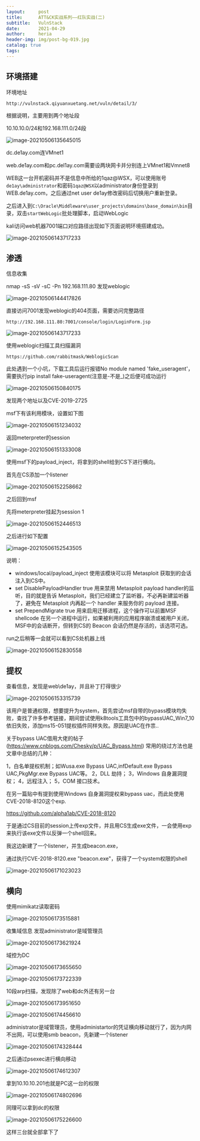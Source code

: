 ```yaml
---
layout:     post
title:      ATT&CK实战系列——红队实战(二)
subtitle:   VulnStack
date:       2021-04-29
author:     heria
header-img: img/post-bg-019.jpg
catalog: true
tags:
---
```


## 环境搭建

环境地址

```
http://vulnstack.qiyuanxuetang.net/vuln/detail/3/
```

根据说明，主要用到两个地址段

10.10.10.0/24和192.168.111.0/24段

![image-20210506135645015](https://raw.githubusercontent.com/heriachen/cloudimg/main/img3/image-20210506135645015.png)

dc.de1ay.com连VMnet1

web.de1ay.com和pc.del1ay.com需要设两块网卡并分别连上VMnet1和Vmnet8 



WEB这一台开机密码并不是信息中所给的1qaz@WSX，可以使用账号`de1ay\administrator`和密码`1qaz@WSX`以administrator身份登录到WEB.de1ay.com，之后通过net user de1ay修改密码后切换用户重新登录。

之后进入到`C:\Oracle\Middleware\user_projects\domains\base_domain\bin`目录，双击`startWebLogic`批处理脚本，启动WebLogic

kali访问web机器7001端口对应路径出现如下页面说明环境搭建成功。

![image-20210506143717233](https://raw.githubusercontent.com/heriachen/cloudimg/main/img3/image-20210506143717233.png)



## 渗透

信息收集

nmap -sS -sV -sC -Pn 192.168.111.80 发现weblogic

![image-20210506144417826](https://raw.githubusercontent.com/heriachen/cloudimg/main/img3/image-20210506144417826.png)

直接访问7001发现weblogic的404页面，需要访问完整路径

```
http://192.168.111.80:7001/console/login/LoginForm.jsp
```

![image-20210506143717233](https://raw.githubusercontent.com/heriachen/cloudimg/main/img3/image-20210506143717233.png)

使用weblogic扫描工具扫描漏洞

```
https://github.com/rabbitmask/WeblogicScan
```

此处遇到一个小坑，下载工具后运行报错No module named 'fake_useragent'，需要执行pip install fake-useragent(注意是-不是_)之后便可成功运行

![image-20210506150840175](https://raw.githubusercontent.com/heriachen/cloudimg/main/img3/image-20210506150840175.png)

发现两个地址以及CVE-2019-2725

msf下有该利用模块，设置如下图

![image-20210506151234032](https://raw.githubusercontent.com/heriachen/cloudimg/main/img3/image-20210506151234032.png)

返回meterpreter的session

![image-20210506151333008](https://raw.githubusercontent.com/heriachen/cloudimg/main/img3/image-20210506151333008.png)

使用msf下的payload_inject，将拿到的shell给到CS下进行横向。

首先在CS添加一个listener 

![image-20210506152258662](https://raw.githubusercontent.com/heriachen/cloudimg/main/img3/image-20210506152258662.png)

之后回到msf

先将meterpreter挂起为session 1

![image-20210506152446513](https://raw.githubusercontent.com/heriachen/cloudimg/main/img3/image-20210506152446513.png)

之后进行如下配置

![image-20210506152543505](https://raw.githubusercontent.com/heriachen/cloudimg/main/img3/image-20210506152543505.png)

说明：

- windows/local/payload_inject 使用该模块可以将 Metasploit 获取到的会话注入到CS中。
- set DisablePayloadHandler true 用来禁用 Metasploit payload handler的监听，目的就是告诉 Metasploit，我们已经建立了监听器，不必再新建监听器了，避免在 Metasploit 内再起一个 handler 来服务你的 payload 连接。
- set PrependMigrate true 用来启用迁移进程，这个操作可以前置MSF shellcode 在另一个进程中运行，如果被利用的应用程序崩溃或被用户关闭，MSF中的会话断开，但转到CS的 Beacon 会话仍然是存活的，该选项可选。

run之后稍等一会就可以看到CS处机器上线

![image-20210506152830558](https://raw.githubusercontent.com/heriachen/cloudimg/main/img3/image-20210506152830558.png)

## 提权

查看信息，发现是web\de1ay，并且补丁打得很少

![image-20210506153315739](https://raw.githubusercontent.com/heriachen/cloudimg/main/img3/image-20210506153315739.png)

该用户是普通权限，想要提升为system，首先尝试msf自带的bypass模块均失败，查找了许多参考链接，期间尝试使用k8tools工具包中的bypassUAC_Win7_10依旧失败，添加ms15-051提权插件同样失败。原因是UAC在作祟..

关于bypass UAC借用大佬的帖子(https://www.cnblogs.com/Chesky/p/UAC_Bypass.html)
常用的绕过方法也是文章中总结的几种：

1，白名单提权机制；如Wusa.exe Bypass UAC,infDefault.exe Bypass UAC,PkgMgr.exe Bypass UAC等。
2，DLL 劫持；
3，Windows 自身漏洞提权；
4，远程注入；
5，COM 接口技术。

在另一篇贴中有提到使用Windows 自身漏洞提权来bypass uac，而此处使用CVE-2018-8120这个exp.

https://github.com/alpha1ab/CVE-2018-8120

于是通过CS目前的session上传exp文件，并且用CS生成exe文件，一会使用exp来执行该exe文件以反弹一个shell回来。

我这边新建了一个listener，并生成beacon.exe，

通过执行CVE-2018-8120.exe "beacon.exe"，获得了一个system权限的shell

![image-20210506171023023](https://raw.githubusercontent.com/heriachen/cloudimg/main/img3/image-20210506171023023.png)

## 横向

使用mimikatz读取密码

![image-20210506173515881](https://raw.githubusercontent.com/heriachen/cloudimg/main/img3/image-20210506173515881.png)

收集域信息 发现administrator是域管理员

![image-20210506173621924](https://raw.githubusercontent.com/heriachen/cloudimg/main/img3/image-20210506173621924.png)

域控为DC

![image-20210506173655650](https://raw.githubusercontent.com/heriachen/cloudimg/main/img3/image-20210506173655650.png)

![image-20210506173722339](https://raw.githubusercontent.com/heriachen/cloudimg/main/img3/image-20210506173722339.png)

10段arp扫描，发现除了web和dc外还有另一台

![image-20210506173951650](https://raw.githubusercontent.com/heriachen/cloudimg/main/img3/image-20210506173951650.png)

![image-20210506174456610](https://raw.githubusercontent.com/heriachen/cloudimg/main/img3/image-20210506174456610.png)



administrator是域管理员，使用administartor的凭证横向移动就行了，因为内网不出网，可以使用smb beacon，先新建一个listener

![image-20210506174328444](https://raw.githubusercontent.com/heriachen/cloudimg/main/img3/image-20210506174328444.png)



之后通过psexec进行横向移动

![image-20210506174612307](https://raw.githubusercontent.com/heriachen/cloudimg/main/img3/image-20210506174612307.png)

拿到10.10.10.201也就是PC这一台的权限

![image-20210506174802696](https://raw.githubusercontent.com/heriachen/cloudimg/main/img3/image-20210506174802696.png)

同理可以拿到dc的权限

![image-20210506175226600](https://raw.githubusercontent.com/heriachen/cloudimg/main/img3/image-20210506175226600.png)

这样三台就全部拿下了

